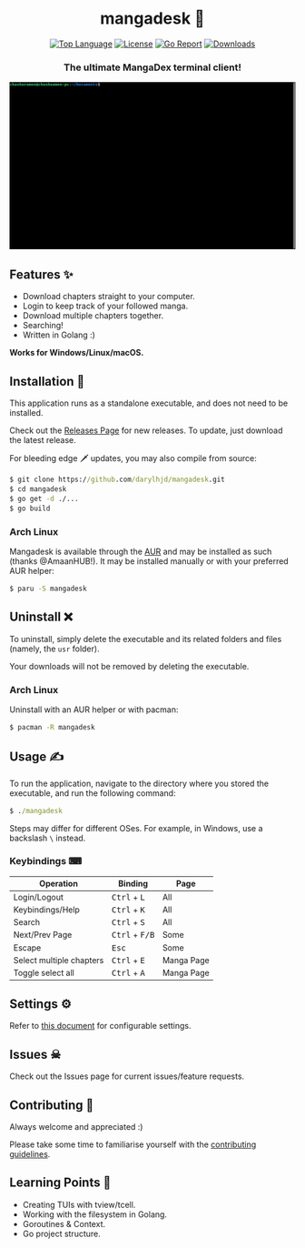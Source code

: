 <div align="center">
  
# mangadesk 📖

  [![Top Language](https://img.shields.io/github/languages/top/darylhjd/mangadesk?style=flat-square)](https://github.com/darylhjd/mangadesk/search?l=go)
  [![License](https://img.shields.io/github/license/darylhjd/mangadesk?style=flat-square&color=blue)](https://github.com/darylhjd/mangadesk/blob/master/LICENSE.md)
  [![Go Report](https://goreportcard.com/badge/github.com/darylhjd/mangadesk?style=flat-square)](https://goreportcard.com/report/github.com/darylhjd/mangadesk)
  [![Downloads](https://img.shields.io/github/downloads/darylhjd/mangadesk/total?style=flat-square&color=success)](https://github.com/darylhjd/mangadesk/releases)

  <h3>The ultimate MangaDex terminal client!</h3>
  <img src=".github/assets/demo.gif" alt="demo.gif">
</div>

## Features ✨

- Download chapters straight to your computer.
- Login to keep track of your followed manga.
- Download multiple chapters together.
- Searching!
- Written in Golang :)

<b>Works for Windows/Linux/macOS.</b>

## Installation 🔧

This application runs as a standalone executable, and does not need to be installed.

Check out the [Releases Page](https://github.com/darylhjd/mangadesk/releases) for new releases. To update, just
download the latest release.

For bleeding edge 🗡 updates, you may also compile from source:

```cmd
$ git clone https://github.com/darylhjd/mangadesk.git
$ cd mangadesk
$ go get -d ./...
$ go build
```

### Arch Linux

Mangadesk is available through the [AUR](https://aur.archlinux.org/packages/mangadesk/) and may be installed as such (thanks @AmaanHUB!). 
It may be installed manually or with your preferred AUR helper:

```cmd
$ paru -S mangadesk
```

## Uninstall ❌

To uninstall, simply delete the executable and its related folders and files (namely, the `usr` folder).

Your downloads will not be removed by deleting the executable.

### Arch Linux

Uninstall with an AUR helper or with pacman:

```cmd
$ pacman -R mangadesk
```

## Usage ✍

To run the application, navigate to the directory where you stored the executable, and run the following command:

```cmd
$ ./mangadesk 
```

Steps may differ for different OSes. For example, in Windows, use a backslash `\` instead.

### Keybindings ⌨

| Operation                 | Binding                          | Page       |
|---------------------------|----------------------------------|------------|
| Login/Logout              | <kbd>Ctrl</kbd> + <kbd>L</kbd>   | All        |
| Keybindings/Help          | <kbd>Ctrl</kbd> + <kbd>K</kbd>   | All        |
| Search                    | <kbd>Ctrl</kbd> + <kbd>S</kbd>   | All        |
| Next/Prev Page            | <kbd>Ctrl</kbd> + <kbd>F/B</kbd> | Some       |
| Escape                    | <kbd>Esc</kbd>                   | Some       |
| Select multiple chapters  | <kbd>Ctrl</kbd> + <kbd>E</kbd>   | Manga Page |
| Toggle select all         | <kbd>Ctrl</kbd> + <kbd>A</kbd>   | Manga Page |

## Settings ⚙

Refer to [this document](app/core/CONFIG.md) for configurable settings.

## Issues ☠

Check out the Issues page for current issues/feature requests.

## Contributing 🤝

Always welcome and appreciated :)

Please take some time to familiarise yourself with the [contributing guidelines](.github/CONTRIBUTING.md).

## Learning Points 🧠

- Creating TUIs with tview/tcell.
- Working with the filesystem in Golang.
- Goroutines & Context.
- Go project structure.
